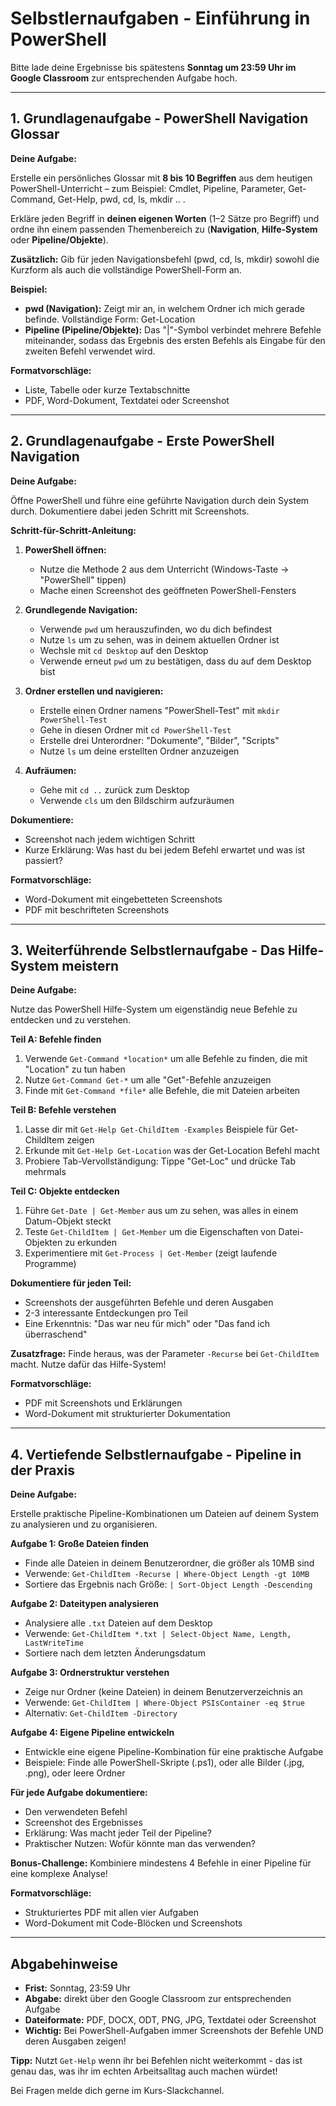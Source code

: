 # Selbstlernaufgaben - Einführung in PowerShell

Bitte lade deine Ergebnisse bis spätestens **Sonntag um 23:59 Uhr im Google Classroom** zur entsprechenden Aufgabe hoch.

---

## 1. Grundlagenaufgabe - PowerShell Navigation Glossar

**Deine Aufgabe:**

Erstelle ein persönliches Glossar mit **8 bis 10 Begriffen** aus dem heutigen PowerShell-Unterricht – zum Beispiel: Cmdlet, Pipeline, Parameter, Get-Command, Get-Help, pwd, cd, ls, mkdir .. .

Erkläre jeden Begriff in **deinen eigenen Worten** (1–2 Sätze pro Begriff) und ordne ihn einem passenden Themenbereich zu (**Navigation**, **Hilfe-System** oder **Pipeline/Objekte**).

**Zusätzlich:** Gib für jeden Navigationsbefehl (pwd, cd, ls, mkdir) sowohl die Kurzform als auch die vollständige PowerShell-Form an.

**Beispiel:**
- **pwd (Navigation):** Zeigt mir an, in welchem Ordner ich mich gerade befinde. Vollständige Form: Get-Location
- **Pipeline (Pipeline/Objekte):** Das "|"-Symbol verbindet mehrere Befehle miteinander, sodass das Ergebnis des ersten Befehls als Eingabe für den zweiten Befehl verwendet wird.

**Formatvorschläge:**
- Liste, Tabelle oder kurze Textabschnitte
- PDF, Word-Dokument, Textdatei oder Screenshot

---

## 2. Grundlagenaufgabe - Erste PowerShell Navigation

**Deine Aufgabe:**

Öffne PowerShell und führe eine geführte Navigation durch dein System durch. Dokumentiere dabei jeden Schritt mit Screenshots.

**Schritt-für-Schritt-Anleitung:**

1. **PowerShell öffnen:**
   - Nutze die Methode 2 aus dem Unterricht (Windows-Taste → "PowerShell" tippen)
   - Mache einen Screenshot des geöffneten PowerShell-Fensters

2. **Grundlegende Navigation:**
   - Verwende `pwd` um herauszufinden, wo du dich befindest
   - Nutze `ls` um zu sehen, was in deinem aktuellen Ordner ist
   - Wechsle mit `cd Desktop` auf den Desktop
   - Verwende erneut `pwd` um zu bestätigen, dass du auf dem Desktop bist

3. **Ordner erstellen und navigieren:**
   - Erstelle einen Ordner namens "PowerShell-Test" mit `mkdir PowerShell-Test`
   - Gehe in diesen Ordner mit `cd PowerShell-Test`
   - Erstelle drei Unterordner: "Dokumente", "Bilder", "Scripts"
   - Nutze `ls` um deine erstellten Ordner anzuzeigen

4. **Aufräumen:**
   - Gehe mit `cd ..` zurück zum Desktop
   - Verwende `cls` um den Bildschirm aufzuräumen

**Dokumentiere:**
- Screenshot nach jedem wichtigen Schritt
- Kurze Erklärung: Was hast du bei jedem Befehl erwartet und was ist passiert?

**Formatvorschläge:**
- Word-Dokument mit eingebetteten Screenshots
- PDF mit beschrifteten Screenshots

---

## 3. Weiterführende Selbstlernaufgabe - Das Hilfe-System meistern

**Deine Aufgabe:**

Nutze das PowerShell Hilfe-System um eigenständig neue Befehle zu entdecken und zu verstehen.

**Teil A: Befehle finden**
1. Verwende `Get-Command *location*` um alle Befehle zu finden, die mit "Location" zu tun haben
2. Nutze `Get-Command Get-*` um alle "Get"-Befehle anzuzeigen
3. Finde mit `Get-Command *file*` alle Befehle, die mit Dateien arbeiten

**Teil B: Befehle verstehen**
1. Lasse dir mit `Get-Help Get-ChildItem -Examples` Beispiele für Get-ChildItem zeigen
2. Erkunde mit `Get-Help Get-Location` was der Get-Location Befehl macht
3. Probiere Tab-Vervollständigung: Tippe "Get-Loc" und drücke Tab mehrmals

**Teil C: Objekte entdecken**
1. Führe `Get-Date | Get-Member` aus um zu sehen, was alles in einem Datum-Objekt steckt
2. Teste `Get-ChildItem | Get-Member` um die Eigenschaften von Datei-Objekten zu erkunden
3. Experimentiere mit `Get-Process | Get-Member` (zeigt laufende Programme)

**Dokumentiere für jeden Teil:**
- Screenshots der ausgeführten Befehle und deren Ausgaben
- 2-3 interessante Entdeckungen pro Teil
- Eine Erkenntnis: "Das war neu für mich" oder "Das fand ich überraschend"

**Zusatzfrage:** Finde heraus, was der Parameter `-Recurse` bei `Get-ChildItem` macht. Nutze dafür das Hilfe-System!

**Formatvorschläge:**
- PDF mit Screenshots und Erklärungen
- Word-Dokument mit strukturierter Dokumentation

---

## 4. Vertiefende Selbstlernaufgabe - Pipeline in der Praxis

**Deine Aufgabe:**

Erstelle praktische Pipeline-Kombinationen um Dateien auf deinem System zu analysieren und zu organisieren.

**Aufgabe 1: Große Dateien finden**
- Finde alle Dateien in deinem Benutzerordner, die größer als 10MB sind
- Verwende: `Get-ChildItem -Recurse | Where-Object Length -gt 10MB`
- Sortiere das Ergebnis nach Größe: `| Sort-Object Length -Descending`

**Aufgabe 2: Dateitypen analysieren**
- Analysiere alle `.txt` Dateien auf dem Desktop
- Verwende: `Get-ChildItem *.txt | Select-Object Name, Length, LastWriteTime`
- Sortiere nach dem letzten Änderungsdatum

**Aufgabe 3: Ordnerstruktur verstehen**
- Zeige nur Ordner (keine Dateien) in deinem Benutzerverzeichnis an
- Verwende: `Get-ChildItem | Where-Object PSIsContainer -eq $true`
- Alternativ: `Get-ChildItem -Directory`

**Aufgabe 4: Eigene Pipeline entwickeln**
- Entwickle eine eigene Pipeline-Kombination für eine praktische Aufgabe
- Beispiele: Finde alle PowerShell-Skripte (.ps1), oder alle Bilder (.jpg, .png), oder leere Ordner

**Für jede Aufgabe dokumentiere:**
- Den verwendeten Befehl
- Screenshot des Ergebnisses  
- Erklärung: Was macht jeder Teil der Pipeline?
- Praktischer Nutzen: Wofür könnte man das verwenden?

**Bonus-Challenge:** Kombiniere mindestens 4 Befehle in einer Pipeline für eine komplexe Analyse!

**Formatvorschläge:**
- Strukturiertes PDF mit allen vier Aufgaben
- Word-Dokument mit Code-Blöcken und Screenshots

---

## Abgabehinweise

- **Frist:** Sonntag, 23:59 Uhr
- **Abgabe:** direkt über den Google Classroom zur entsprechenden Aufgabe
- **Dateiformate:** PDF, DOCX, ODT, PNG, JPG, Textdatei oder Screenshot
- **Wichtig:** Bei PowerShell-Aufgaben immer Screenshots der Befehle UND deren Ausgaben zeigen!

**Tipp:** Nutzt `Get-Help` wenn ihr bei Befehlen nicht weiterkommt - das ist genau das, was ihr im echten Arbeitsalltag auch machen würdet!

Bei Fragen melde dich gerne im Kurs-Slackchannel.
